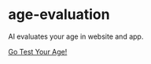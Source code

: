 # age-evaluation
AI evaluates your age in website and app.

[Go Test Your Age!](https://scottsuk0306.github.io/age-evaluation/)
